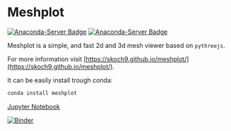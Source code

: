 Meshplot
========

[![Anaconda-Server Badge](https://anaconda.org/conda-forge/meshplot/badges/downloads.svg)](https://anaconda.org/conda-forge/meshplot)
[![Anaconda-Server Badge](https://anaconda.org/conda-forge/meshplot/badges/installer/conda.svg)](https://conda.anaconda.org/conda-forge)

Meshplot is a simple, and fast 2d and 3d mesh viewer based on `pythreejs`.

For more information visit [https://skoch9.github.io/meshplot/](https://skoch9.github.io/meshplot/).


It can be easily install trough conda:
```bash
conda install meshplot
```

[Jupyter Notebook](https://github.com/skoch9/meshplot/blob/master/examples/tutorial.ipynb)

[![Binder](https://mybinder.org/badge_logo.svg)](https://mybinder.org/v2/gh/skoch9/meshplot/master?filepath=examples%2Ftutorial.ipynb)

